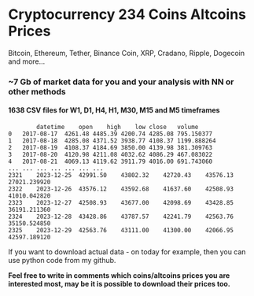 # Cryptocurrency 234 Coins Altcoins Prices
Bitcoin, Ethereum, Tether, Binance Coin, XRP, Cradano, Ripple, Dogecoin and more... 

### ~7 Gb of market data for you and your analysis with NN or other methods 

#### 1638 CSV files for W1, D1, H4, H1, M30, M15 and M5 timeframes

``` 
        datetime	open	high	low	close	volume
0	2017-08-17	4261.48	4485.39	4200.74	4285.08	795.150377
1	2017-08-18	4285.08	4371.52	3938.77	4108.37	1199.888264
2	2017-08-19	4108.37	4184.69	3850.00	4139.98	381.309763
3	2017-08-20	4120.98	4211.08	4032.62	4086.29	467.083022
4	2017-08-21	4069.13	4119.62	3911.79	4016.00	691.743060
...	...	...	...	...	...	...
2321	2023-12-25	42991.50	43802.32	42720.43	43576.13	27021.239920
2322	2023-12-26	43576.12	43592.68	41637.60	42508.93	41010.042820
2323	2023-12-27	42508.93	43677.00	42098.69	43428.85	36191.211360
2324	2023-12-28	43428.86	43787.57	42241.79	42563.76	35150.524850
2325	2023-12-29	42563.76	43111.00	41300.00	42066.95	42597.189120
```

If you want to download actual data - on today for example, then you can use python code from my github.

**Feel free to write in comments which coins/altcoins prices you are interested most, may be it is possible to download their prices too.** 
